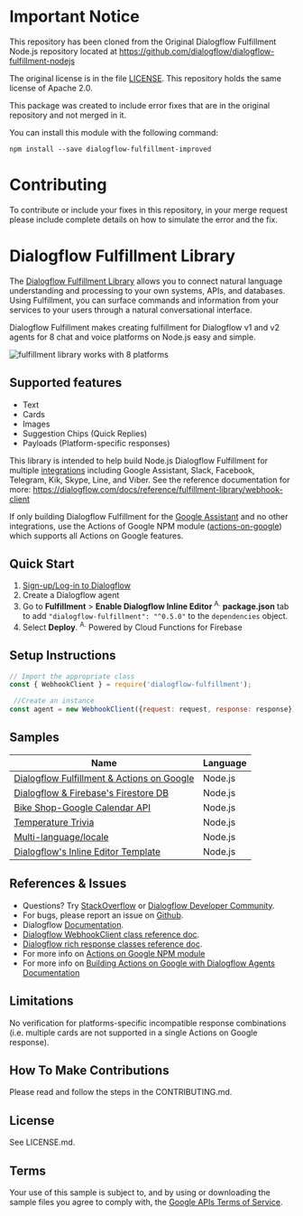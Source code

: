 # Important Notice
This repository has been cloned from the Original Dialogflow Fulfillment Node.js repository located at https://github.com/dialogflow/dialogflow-fulfillment-nodejs

The original license is in the file [LICENSE](./LICENSE). This repository holds the same license of Apache 2.0.

This package was created to include error fixes that are in the original repository and not merged in it.

You can install this module with the following command:
```
npm install --save dialogflow-fulfillment-improved
```
# Contributing
To contribute or include your fixes in this repository, in your merge request please include complete details on how to simulate the error and the fix. 


# Dialogflow Fulfillment Library
The [Dialogflow Fulfillment Library](https://dialogflow.com/docs/fulfillment) allows you to connect natural language understanding and processing to your own systems, APIs, and databases. Using Fulfillment, you can surface commands and information from your services to your users through a natural conversational interface.

Dialogflow Fulfillment makes creating fulfillment for Dialogflow v1 and v2 agents for 8 chat and voice platforms on Node.js easy and simple.

![fulfillment library works with 8 platforms](https://raw.githubusercontent.com/dialogflow/dialogflow-fulfillment-nodejs/master/dialogflow-fulfillment-graphic.png "Dialogflow's fulfillment library works with 8 platforms")

## Supported features
+ Text
+ Cards
+ Images
+ Suggestion Chips (Quick Replies)
+ Payloads (Platform-specific responses)

This library is intended to help build Node.js Dialogflow Fulfillment for multiple [integrations](https://dialogflow.com/docs/integrations/) including Google Assistant, Slack, Facebook, Telegram, Kik, Skype, Line, and Viber. See the reference documentation for more: https://dialogflow.com/docs/reference/fulfillment-library/webhook-client

If only building Dialogflow Fulfillment for the [Google Assistant](https://dialogflow.com/docs/integrations/google-assistant) and no other integrations, use the Actions of Google NPM module ([actions-on-google](https://www.npmjs.com/package/actions-on-google)) which supports all Actions on Google features.

## Quick Start
1. [Sign-up/Log-in to Dialogflow](https://console.dialogflow.com/api-client/#/login)
2. Create a Dialogflow agent
3. Go to **Fulfillment** > **Enable Dialogflow Inline Editor**<sup> A.</sup > **package.json** tab to add `"dialogflow-fulfillment": "^0.5.0"` to the `dependencies` object.
4. Select **Deploy**.
  <sup>A.</sup> Powered by Cloud Functions for Firebase

## Setup Instructions
```javascript
// Import the appropriate class
const { WebhookClient } = require('dialogflow-fulfillment');

 //Create an instance
const agent = new WebhookClient({request: request, response: response});
```
## Samples
| Name                                 | Language                         |
| ------------------------------------ |:---------------------------------|
| [Dialogflow Fulfillment & Actions on Google](https://github.com/dialogflow/fulfillment-actions-library-nodejs) | Node.js |
| [Dialogflow & Firebase's Firestore DB](https://github.com/dialogflow/fulfillment-firestore-nodejs) | Node.js |
| [Bike Shop-Google Calendar API](https://github.com/dialogflow/fulfillment-bike-shop-nodejs)| Node.js|
| [Temperature Trivia](https://github.com/dialogflow/fulfillment-temperature-converter-nodejs) | Node.js |
| [Multi-language/locale](https://github.com/dialogflow/fulfillment-multi-locale-nodejs)| Node.js |
| [Dialogflow's Inline Editor Template](https://github.com/dialogflow/fulfillment-webhook-nodejs)| Node.js |

## References & Issues
+ Questions? Try [StackOverflow](https://stackoverflow.com/questions/tagged/dialogflow) or [Dialogflow Developer Community](https://plus.google.com/communities/103318168784860581977).
+ For bugs, please report an issue on [Github](https://github.com/dialogflow/dialogflow-fulfillment-nodejs/issues).
+ Dialogflow [Documentation](https://docs.dialogflow.com).
+ [Dialogflow WebhookClient class reference doc](https://dialogflow.com/docs/reference/fulfillment-library/webhook-client).
+ [Dialogflow rich response classes reference doc](https://dialogflow.com/docs/reference/fulfillment-library/rich-responses).
+ For more info on [Actions on Google NPM module](https://github.com/actions-on-google/actions-on-google-nodejs)
+ For more info on [Building Actions on Google with Dialogflow Agents Documentation](https://developers.google.com/actions/dialogflow/)

## Limitations
No verification for platforms-specific incompatible response combinations (i.e. multiple cards are not supported in a single Actions on Google response).

## How To Make Contributions
Please read and follow the steps in the CONTRIBUTING.md.

## License
See LICENSE.md.

## Terms
Your use of this sample is subject to, and by using or downloading the sample files you agree to comply with, the [Google APIs Terms of Service](https://developers.google.com/terms/).
